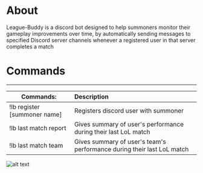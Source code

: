 # About
League-Buddy is a discord bot designed to help summoners monitor their gameplay improvements over time, by automatically sending messages to specified Discord server channels whenever a registered user in that server completes a match
# Commands
---
| **Commands:**               | **Description**                                                      |
|-----------------------------|:---------------------------------------------------------------------|
|!lb register [summoner name] | Registers discord user with summoner                                 |
|!lb last match report        |Gives summary of user's performance during their last LoL match       |
|!lb last match team          |Gives summary of user's team's performance during their last LoL match|

![alt text](https://raw.githubusercontent.com/voxlap/League-Discord-Buddy/master/sunglasses.png)
